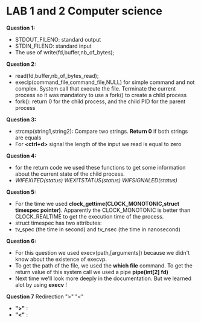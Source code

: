 # LAB 1 and 2 Computer science

**Question 1:**
  * STDOUT_FILENO: standard output
  * STDIN_FILENO: standard input
  * The use of write(fd,buffer,nb_of_bytes);

**Question 2:**
  * read(fd,buffer,nb_of_bytes_read);
  * execlp(command_file,command_file,NULL) for simple command and not complex. System call that execute the file. Terminate the current process so it was mandatory to use a fork() to create a child process
  * fork(): return 0 for the child process, and the child PID for the parent process

**Question 3:**
  * strcmp(string1,string2): Compare two strings. **Return 0** if both strings are equals
  * For **<ctrl+d>** signal the length of the input we read is equal to zero

**Question 4:**
  * for the return code we used these functions to get some information about the current state of the child process.
  * *WIFEXITED(status)* *WEXITSTATUS(status)* *WIFSIGNALED(status)*

**Question 5:**
  * For the time we used **clock_gettime(CLOCK_MONOTONIC,struct timespec pointer)**. Apparently the CLOCK_MONOTONIC is better than CLOCK_REALTIME to get the execution time of the process.
  * struct timespec has two attributes:
   * tv_spec (the time in second) and tv_nsec (the time in nanosecond)

**Question 6:**
  * For this question we used execv(path,[arguments]) because we didn't know about the existence of execvp.
  * To get the path of the file, we used the **which file** command. To get the return value of this system call we used a pipe **pipe(int[2] fd)**
  * Next time we'll look more deeply in the documentation. But we learned alot by using **execv** !

**Question 7** Redirection ">" "<"
 * **">"** :
 * **"<"** :
